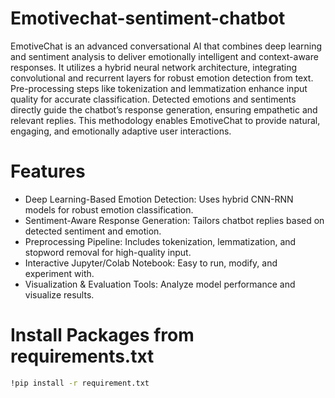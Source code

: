 # Emotivechat-sentiment-chatbot
EmotiveChat is an advanced conversational AI that combines deep learning and sentiment analysis to deliver emotionally intelligent and context-aware responses. It utilizes a hybrid neural network architecture, integrating convolutional and recurrent layers for robust emotion detection from text. Pre-processing steps like tokenization and lemmatization enhance input quality for accurate classification. Detected emotions and sentiments directly guide the chatbot’s response generation, ensuring empathetic and relevant replies. This methodology enables EmotiveChat to provide natural, engaging, and emotionally adaptive user interactions.
# Features
- Deep Learning-Based Emotion Detection: Uses hybrid CNN-RNN models for robust emotion classification.
- Sentiment-Aware Response Generation: Tailors chatbot replies based on detected sentiment and emotion.
- Preprocessing Pipeline: Includes tokenization, lemmatization, and stopword removal for high-quality input.
- Interactive Jupyter/Colab Notebook: Easy to run, modify, and experiment with.
- Visualization & Evaluation Tools: Analyze model performance and visualize results.
# Install Packages from requirements.txt
```bash
!pip install -r requirement.txt
```

